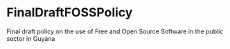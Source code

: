 # FinalDraftFOSSPolicy
Final draft policy on the use of Free and Open Source Software in the public sector in Guyana
